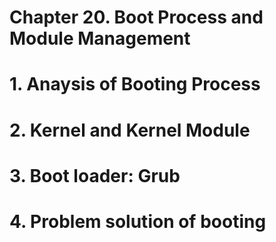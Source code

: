 # Chapter 20. Boot Process and Module Management

# 1. Anaysis of Booting Process

# 2. Kernel and Kernel Module

# 3. Boot loader: **Grub**

# 4. Problem solution of booting
